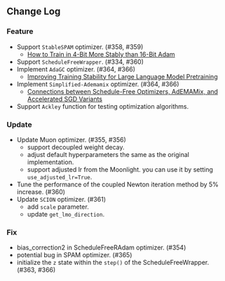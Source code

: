## Change Log

### Feature

* Support `StableSPAM` optimizer. (#358, #359)
    * [How to Train in 4-Bit More Stably than 16-Bit Adam](https://arxiv.org/abs/2502.17055?)
* Support `ScheduleFreeWrapper`. (#334, #360)
* Implement `AdaGC` optimizer. (#364, #366)
    * [Improving Training Stability for Large Language Model Pretraining](https://arxiv.org/abs/2502.11034)
* Implement `Simplified-Ademamix` optimizer. (#364, #366)
    * [Connections between Schedule-Free Optimizers, AdEMAMix, and Accelerated SGD Variants](https://arxiv.org/abs/2502.02431)
* Support `Ackley` function for testing optimization algorithms.

### Update

* Update Muon optimizer. (#355, #356)
    * support decoupled weight decay.
    * adjust default hyperparameters the same as the original implementation.
    * support adjusted lr from the Moonlight. you can use it by setting `use_adjusted_lr=True`.
* Tune the performance of the coupled Newton iteration method by 5% increase. (#360)
* Update `SCION` optimizer. (#361)
    * add `scale` parameter.
    * update `get_lmo_direction`.

### Fix

* bias_correction2 in ScheduleFreeRAdam optimizer. (#354)
* potential bug in SPAM optimizer. (#365)
* initialize the `z` state within the `step()` of the ScheduleFreeWrapper. (#363, #366)
